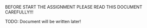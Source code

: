 BEFORE START THE ASSIGNMENT PLEASE READ THIS DOCUMENT CAREFULLY!!!

TODO: Document will be written later!